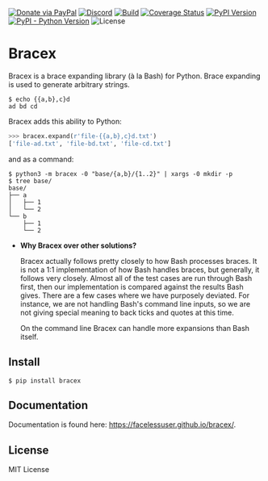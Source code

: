 [![Donate via PayPal][donate-image]][donate-link]
[![Discord][discord-image]][discord-link]
[![Build][github-ci-image]][github-ci-link]
[![Coverage Status][codecov-image]][codecov-link]
[![PyPI Version][pypi-image]][pypi-link]
[![PyPI - Python Version][python-image]][pypi-link]
![License][license-image-mit]
# Bracex

Bracex is a brace expanding library (à la Bash) for Python. Brace expanding is used to generate arbitrary strings.

```console
$ echo {{a,b},c}d
ad bd cd
```

Bracex adds this ability to Python:

```python
>>> bracex.expand(r'file-{{a,b},c}d.txt')
['file-ad.txt', 'file-bd.txt', 'file-cd.txt']
```

and as a command:

```console
$ python3 -m bracex -0 "base/{a,b}/{1..2}" | xargs -0 mkdir -p
$ tree base/
base/
├── a
│   ├── 1
│   └── 2
└── b
    ├── 1
    └── 2
```

- **Why Bracex over other solutions?**

    Bracex actually follows pretty closely to how Bash processes braces. It is not a 1:1 implementation of how Bash
    handles braces, but generally, it follows very closely. Almost all of the test cases are run through Bash first,
    then our implementation is compared against the results Bash gives. There are a few cases where we have purposely
    deviated. For instance, we are not handling Bash's command line inputs, so we are not giving special meaning to back
    ticks and quotes at this time.

    On the command line Bracex can handle more expansions than Bash itself.

## Install

```console
$ pip install bracex
```

## Documentation

Documentation is found here: https://facelessuser.github.io/bracex/.

## License

MIT License

[github-ci-image]: https://github.com/facelessuser/bracex/workflows/build/badge.svg?branch=master&event=push
[github-ci-link]: https://github.com/facelessuser/bracex/actions?query=workflow%3Abuild+branch%3Amaster
[discord-image]: https://img.shields.io/discord/678289859768745989?logo=discord&logoColor=aaaaaa&color=mediumpurple&labelColor=333333
[discord-link]:https://discord.gg/TWs8Tgr
[codecov-image]: https://img.shields.io/codecov/c/github/facelessuser/bracex/master.svg?logo=codecov&logoColor=aaaaaa&labelColor=333333
[codecov-link]: https://codecov.io/github/facelessuser/bracex
[pypi-image]: https://img.shields.io/pypi/v/bracex.svg?logo=pypi&logoColor=aaaaaa&labelColor=333333
[pypi-link]: https://pypi.python.org/pypi/bracex
[python-image]: https://img.shields.io/pypi/pyversions/bracex?logo=python&logoColor=aaaaaa&labelColor=333333
[license-image-mit]: https://img.shields.io/badge/license-MIT-blue.svg?labelColor=333333
[donate-image]: https://img.shields.io/badge/Donate-PayPal-3fabd1?logo=paypal
[donate-link]: https://www.paypal.me/facelessuser
